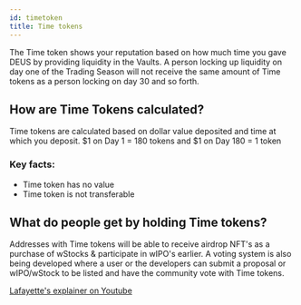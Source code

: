 ```yaml
---
id: timetoken
title: Time tokens
---
```


The Time token shows your reputation based on how much time you gave DEUS by providing liquidity in the Vaults. A person locking up liquidity on day one of the Trading Season will not receive the same amount of Time tokens as a person locking on day 30 and so forth.

## How are Time Tokens calculated?

Time tokens are calculated based on dollar value deposited and time at which you deposit. $1 on Day 1 = 180 tokens and $1 on Day 180 = 1 token

### Key facts:

- Time token has no value 
- Time token is not transferable


## What do people get by holding Time tokens?

Addresses with Time tokens will be able to receive airdrop NFT's as a purchase of wStocks & participate in wIPO's earlier. A voting system is also being developed where a user or the developers can submit a proposal or wIPO/wStock to be listed and have the community vote with Time tokens.


[Lafayette's explainer on Youtube](https://www.youtube.com/watch?v=Xdxj8opzQgw)

